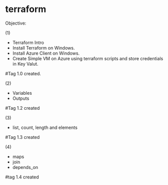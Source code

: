 # terraform

Objective:

(1) 
- Terraform Intro
- Install Terraform on Windows.
- Install Azure Client on Windows.
- Create Simple VM on Azure using terraform scripts and store credentials in Key Valut. 

#Tag 1.0 created.

(2) 
- Variables
- Outputs

#Tag 1.2 created

(3)
- list, count, length and elements

#Tag 1.3 created


(4) 
- maps
- join
- depends_on

#tag 1.4 created